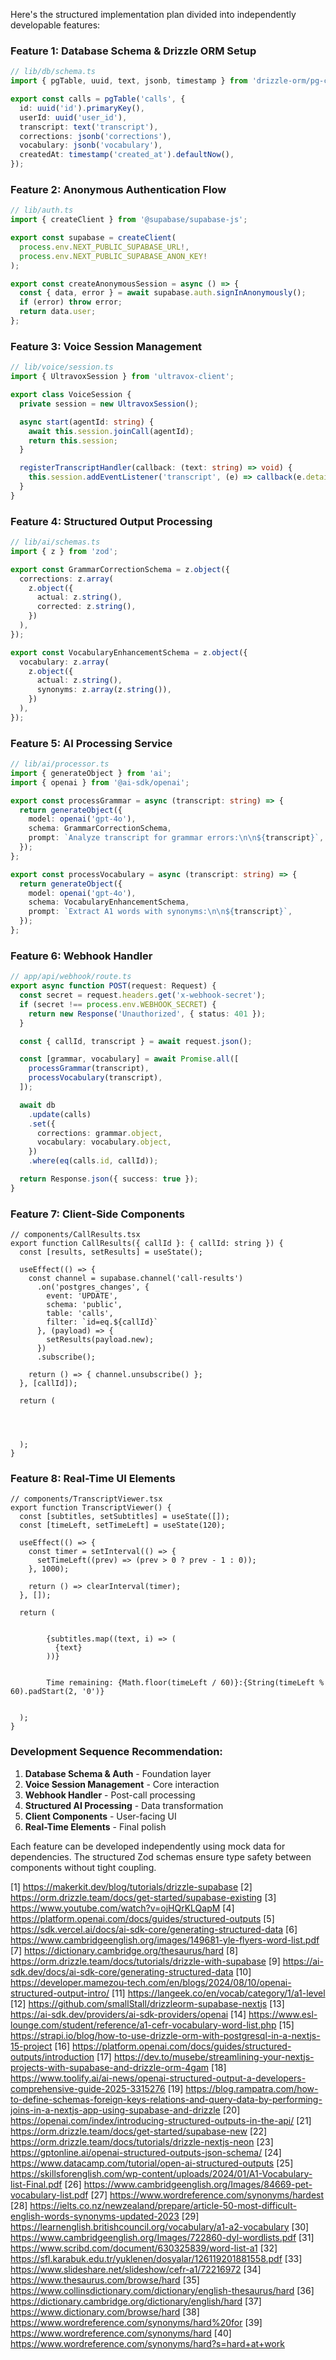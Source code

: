 Here's the structured implementation plan divided into independently developable features:

### Feature 1: Database Schema & Drizzle ORM Setup

```typescript
// lib/db/schema.ts
import { pgTable, uuid, text, jsonb, timestamp } from 'drizzle-orm/pg-core';

export const calls = pgTable('calls', {
  id: uuid('id').primaryKey(),
  userId: uuid('user_id'),
  transcript: text('transcript'),
  corrections: jsonb('corrections'),
  vocabulary: jsonb('vocabulary'),
  createdAt: timestamp('created_at').defaultNow(),
});
```

### Feature 2: Anonymous Authentication Flow

```typescript
// lib/auth.ts
import { createClient } from '@supabase/supabase-js';

export const supabase = createClient(
  process.env.NEXT_PUBLIC_SUPABASE_URL!,
  process.env.NEXT_PUBLIC_SUPABASE_ANON_KEY!
);

export const createAnonymousSession = async () => {
  const { data, error } = await supabase.auth.signInAnonymously();
  if (error) throw error;
  return data.user;
};
```

### Feature 3: Voice Session Management

```typescript
// lib/voice/session.ts
import { UltravoxSession } from 'ultravox-client';

export class VoiceSession {
  private session = new UltravoxSession();

  async start(agentId: string) {
    await this.session.joinCall(agentId);
    return this.session;
  }

  registerTranscriptHandler(callback: (text: string) => void) {
    this.session.addEventListener('transcript', (e) => callback(e.detail.text));
  }
}
```

### Feature 4: Structured Output Processing

```typescript
// lib/ai/schemas.ts
import { z } from 'zod';

export const GrammarCorrectionSchema = z.object({
  corrections: z.array(
    z.object({
      actual: z.string(),
      corrected: z.string(),
    })
  ),
});

export const VocabularyEnhancementSchema = z.object({
  vocabulary: z.array(
    z.object({
      actual: z.string(),
      synonyms: z.array(z.string()),
    })
  ),
});
```

### Feature 5: AI Processing Service

```typescript
// lib/ai/processor.ts
import { generateObject } from 'ai';
import { openai } from '@ai-sdk/openai';

export const processGrammar = async (transcript: string) => {
  return generateObject({
    model: openai('gpt-4o'),
    schema: GrammarCorrectionSchema,
    prompt: `Analyze transcript for grammar errors:\n\n${transcript}`,
  });
};

export const processVocabulary = async (transcript: string) => {
  return generateObject({
    model: openai('gpt-4o'),
    schema: VocabularyEnhancementSchema,
    prompt: `Extract A1 words with synonyms:\n\n${transcript}`,
  });
};
```

### Feature 6: Webhook Handler

```typescript
// app/api/webhook/route.ts
export async function POST(request: Request) {
  const secret = request.headers.get('x-webhook-secret');
  if (secret !== process.env.WEBHOOK_SECRET) {
    return new Response('Unauthorized', { status: 401 });
  }

  const { callId, transcript } = await request.json();

  const [grammar, vocabulary] = await Promise.all([
    processGrammar(transcript),
    processVocabulary(transcript),
  ]);

  await db
    .update(calls)
    .set({
      corrections: grammar.object,
      vocabulary: vocabulary.object,
    })
    .where(eq(calls.id, callId));

  return Response.json({ success: true });
}
```

### Feature 7: Client-Side Components

```tsx
// components/CallResults.tsx
export function CallResults({ callId }: { callId: string }) {
  const [results, setResults] = useState();

  useEffect(() => {
    const channel = supabase.channel('call-results')
      .on('postgres_changes', {
        event: 'UPDATE',
        schema: 'public',
        table: 'calls',
        filter: `id=eq.${callId}`
      }, (payload) => {
        setResults(payload.new);
      })
      .subscribe();

    return () => { channel.unsubscribe() };
  }, [callId]);

  return (




  );
}
```

### Feature 8: Real-Time UI Elements

```tsx
// components/TranscriptViewer.tsx
export function TranscriptViewer() {
  const [subtitles, setSubtitles] = useState([]);
  const [timeLeft, setTimeLeft] = useState(120);

  useEffect(() => {
    const timer = setInterval(() => {
      setTimeLeft((prev) => (prev > 0 ? prev - 1 : 0));
    }, 1000);

    return () => clearInterval(timer);
  }, []);

  return (


        {subtitles.map((text, i) => (
          {text}
        ))}


        Time remaining: {Math.floor(timeLeft / 60)}:{String(timeLeft % 60).padStart(2, '0')}


  );
}
```

### Development Sequence Recommendation:

1. **Database Schema & Auth** - Foundation layer
2. **Voice Session Management** - Core interaction
3. **Webhook Handler** - Post-call processing
4. **Structured AI Processing** - Data transformation
5. **Client Components** - User-facing UI
6. **Real-Time Elements** - Final polish

Each feature can be developed independently using mock data for dependencies. The structured Zod schemas ensure type safety between components without tight coupling.

[1] https://makerkit.dev/blog/tutorials/drizzle-supabase
[2] https://orm.drizzle.team/docs/get-started/supabase-existing
[3] https://www.youtube.com/watch?v=ojHQrKLQapM
[4] https://platform.openai.com/docs/guides/structured-outputs
[5] https://sdk.vercel.ai/docs/ai-sdk-core/generating-structured-data
[6] https://www.cambridgeenglish.org/images/149681-yle-flyers-word-list.pdf
[7] https://dictionary.cambridge.org/thesaurus/hard
[8] https://orm.drizzle.team/docs/tutorials/drizzle-with-supabase
[9] https://ai-sdk.dev/docs/ai-sdk-core/generating-structured-data
[10] https://developer.mamezou-tech.com/en/blogs/2024/08/10/openai-structured-output-intro/
[11] https://langeek.co/en/vocab/category/1/a1-level
[12] https://github.com/smallStall/drizzleorm-supabase-nextjs
[13] https://ai-sdk.dev/providers/ai-sdk-providers/openai
[14] https://www.esl-lounge.com/student/reference/a1-cefr-vocabulary-word-list.php
[15] https://strapi.io/blog/how-to-use-drizzle-orm-with-postgresql-in-a-nextjs-15-project
[16] https://platform.openai.com/docs/guides/structured-outputs/introduction
[17] https://dev.to/musebe/streamlining-your-nextjs-projects-with-supabase-and-drizzle-orm-4gam
[18] https://www.toolify.ai/ai-news/openai-structured-output-a-developers-comprehensive-guide-2025-3315276
[19] https://blog.rampatra.com/how-to-define-schemas-foreign-keys-relations-and-query-data-by-performing-joins-in-a-nextjs-app-using-supabase-and-drizzle
[20] https://openai.com/index/introducing-structured-outputs-in-the-api/
[21] https://orm.drizzle.team/docs/get-started/supabase-new
[22] https://orm.drizzle.team/docs/tutorials/drizzle-nextjs-neon
[23] https://gptonline.ai/openai-structured-outputs-json-schema/
[24] https://www.datacamp.com/tutorial/open-ai-structured-outputs
[25] https://skillsforenglish.com/wp-content/uploads/2024/01/A1-Vocabulary-list-Final.pdf
[26] https://www.cambridgeenglish.org/Images/84669-pet-vocabulary-list.pdf
[27] https://www.wordreference.com/synonyms/hardest
[28] https://ielts.co.nz/newzealand/prepare/article-50-most-difficult-english-words-synonyms-updated-2023
[29] https://learnenglish.britishcouncil.org/vocabulary/a1-a2-vocabulary
[30] https://www.cambridgeenglish.org/Images/722860-dyl-wordlists.pdf
[31] https://www.scribd.com/document/630325839/word-list-a1
[32] https://sfl.karabuk.edu.tr/yuklenen/dosyalar/126119201881558.pdf
[33] https://www.slideshare.net/slideshow/cefr-a1/72216972
[34] https://www.thesaurus.com/browse/hard
[35] https://www.collinsdictionary.com/dictionary/english-thesaurus/hard
[36] https://dictionary.cambridge.org/dictionary/english/hard
[37] https://www.dictionary.com/browse/hard
[38] https://www.wordreference.com/synonyms/hard%20for
[39] https://www.wordreference.com/synonyms/hard
[40] https://www.wordreference.com/synonyms/hard?s=hard+at+work
